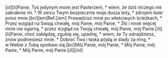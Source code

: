 [ol][li]Panie, Tyś jedynym moim jest Pasterzem, * wiem, że dziś niczego nie zabraknie mi. * W sercu Twym bezpiecznie moja dusza leży, * zdrojem łaski poisz mnie.[br/][em]Ref.[/em] Prowadzisz mnie po właściwych ścieżkach, * Przez wzgląd na Swoją chwałę, mój Panie, mój Panie. * Zło i mrok więcej mnie nie ogarną, * przez wzgląd na Twoją chwałę, mój Panie, mój Panie.[/li][li]Panie, choć zabłądzę, zgubię się, upadnę, * wiem, że Ty odnajdziesz, znów podniesiesz mnie. * Dobroć Twa i łaska pójdą w ślady za mną, * w Niebie z Tobą spotkam się.[br/]Mój Panie, mój Panie, * Mój Panie, mój Panie, * Mój Panie, mój Panie.[/li][/ol]